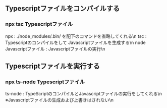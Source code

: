 ## Typescriptファイルをコンパイルする
### npx tsc Typescriptファイル
npx : ./node_modules/.bin/ を配下のコマンドを省略してくれる\n
tsc : Typescriptのコンパイルをして Javascriptファイルを生成する\n
node Javascriptファイル : Javascriptファイルの実行\n

## Typescriptファイルを実行する
### npx ts-node Typescriptファイル
ts-node : TypeScriptのコンパイルとJavascriptファイルの実行をしてくれる\n
※Javascriptファイルの生成および上書きはされない\n
